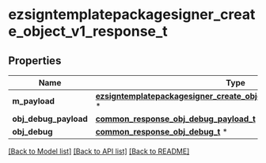 # ezsigntemplatepackagesigner_create_object_v1_response_t

## Properties
Name | Type | Description | Notes
------------ | ------------- | ------------- | -------------
**m_payload** | [**ezsigntemplatepackagesigner_create_object_v1_response_m_payload_t**](ezsigntemplatepackagesigner_create_object_v1_response_m_payload.md) \* |  | 
**obj_debug_payload** | [**common_response_obj_debug_payload_t**](common_response_obj_debug_payload.md) \* |  | [optional] 
**obj_debug** | [**common_response_obj_debug_t**](common_response_obj_debug.md) \* |  | [optional] 

[[Back to Model list]](../README.md#documentation-for-models) [[Back to API list]](../README.md#documentation-for-api-endpoints) [[Back to README]](../README.md)


